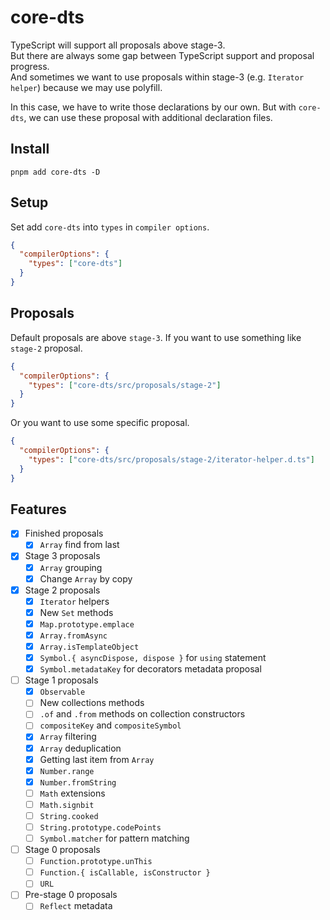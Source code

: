 # core-dts

TypeScript will support all proposals above stage-3.  
But there are always some gap between TypeScript support and proposal progress.  
And sometimes we want to use proposals within stage-3 (e.g. `Iterator helper`) because we may use polyfill.  

In this case, we have to write those declarations by our own.
But with `core-dts`, we can use these proposal with additional declaration files.

## Install

```
pnpm add core-dts -D
```

## Setup
Set add `core-dts` into `types` in `compiler options`.

```json
{
  "compilerOptions": {
    "types": ["core-dts"]
  }
}
```

## Proposals
Default proposals are above `stage-3`. If you want to use something like `stage-2` proposal.

```json
{
  "compilerOptions": {
    "types": ["core-dts/src/proposals/stage-2"]
  }
}
```

Or you want to use some specific proposal.

```json
{
  "compilerOptions": {
    "types": ["core-dts/src/proposals/stage-2/iterator-helper.d.ts"]
  }
}
```

## Features
- [x] Finished proposals
    - [x] `Array` find from last
- [x] Stage 3 proposals
    - [x] `Array` grouping
    - [x] Change `Array` by copy
- [x] Stage 2 proposals
    - [x] `Iterator` helpers
    - [x] New `Set` methods
    - [x] `Map.prototype.emplace`
    - [x] `Array.fromAsync`
    - [x] `Array.isTemplateObject`
    - [x] `Symbol.{ asyncDispose, dispose }` for `using` statement
    - [x] `Symbol.metadataKey` for decorators metadata proposal
- [ ] Stage 1 proposals
    - [x] `Observable`
    - [ ] New collections methods
    - [ ] `.of` and `.from` methods on collection constructors
    - [ ] `compositeKey` and `compositeSymbol`
    - [x] `Array` filtering
    - [x] `Array` deduplication
    - [x] Getting last item from `Array`
    - [x] `Number.range`
    - [x] `Number.fromString`
    - [ ] `Math` extensions
    - [ ] `Math.signbit`
    - [ ] `String.cooked`
    - [ ] `String.prototype.codePoints`
    - [ ] `Symbol.matcher` for pattern matching
- [ ] Stage 0 proposals
    - [ ] `Function.prototype.unThis`
    - [ ] `Function.{ isCallable, isConstructor }`
    - [ ] `URL`
- [ ] Pre-stage 0 proposals
    - [ ] `Reflect` metadata
